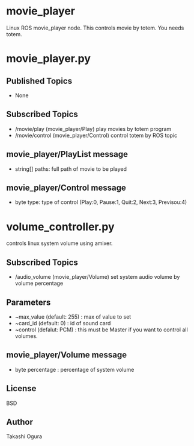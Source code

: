 movie_player
============

Linux ROS movie_player node.
This controls movie by totem. You needs totem.

movie_player.py
================

Published Topics
----------
- None

Subscribed Topics
----------
- /movie/play (movie_player/Play)   play movies by totem program
- /movie/control (movie_player/Control)   control totem by ROS topic


movie_player/PlayList message
-----------------
- string[] paths:   full path of movie to be played

movie_player/Control message
-----------------
- byte type: type of control (Play:0, Pause:1, Quit:2, Next:3, Previsou:4)

volume_controller.py
================
controls linux system volume using amixer.

Subscribed Topics
----------
- /audio_volume (movie_player/Volume)   set system audio volume by volume percentage

Parameters
-----------
- ~max_value (default: 255) : max of value to set
- ~card_id (default: 0) : id of sound card
- ~control (defalut: PCM) : this must be Master if you want to control all volumes.

movie_player/Volume message
----------
- byte percentage : percentage of system volume


License
------------
BSD

Author
------------
Takashi Ogura
